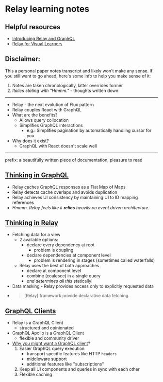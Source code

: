 # Relay learning notes

## Helpful resources
+ [Introducing Relay and GraphQL](https://reactjs.org/blog/2015/02/20/introducing-relay-and-graphql.html)
+ [Relay for Visual Learners](http://sgwilym.github.io/relay-visual-learners/)

## Disclaimer:
This a personal paper notes transcript and likely won't make any sense.
If you still want to go ahead, here's some info to help you make sense of it:
1. Notes are taken chronologically, latter overrides former
2. *Italics stating with "Hmmm."* - thoughts written down

---

+ Relay - the next evolution of Flux pattern
+ Relay couples React with GraphQL
+ What are the benefits?
  + Allows query collocation
  + Simplifies GraphQL interactions
    + e.g.: Simplifies pagination by automatically handling cursor for you
+ Why does it exist?
  + GraphQL with React doesn't scale well

---

prefix: a beautifully written piece of documentation, pleasure to read

## [Thinking in GraphQL](https://relay.dev/docs/principles-and-architecture/thinking-in-graphql/)
+ Relay caches GraphQL responses as a Flat Map of Maps
+ Relay detects cache overlaps and avoids duplication
+ Relay achieves UI consistency by maintaining UI to ID mapping references
+ _Hmmm. Relay feels like it **relies** heavily on event driven architecture._


## [Thinking in Relay](https://relay.dev/docs/principles-and-architecture/thinking-in-relay/)

+ Fetching data for a view
  + 2 available options:
    + declare every dependency at root
      + problem is coupling
    + declare dependencies at component level
      + problem is rendering in stages (sometimes called waterfalls)
  + Relay uses the best of both approaches
    + declare at component level
    + combine (coalesce) in a single query
    + *and determines all this* statically!
+ Data masking - Relay provides access only to explicitly requested data
+ > \[Relay\] framework provide declarative data fetching.


## [GraphQL Clients](https://graphql.org/graphql-js/graphql-clients/)

+ Relay is a GraphQL Client
  + structured and opinionated
+ GraphQL Apollo is a GraphQL Client
  + flexible and community driver
+ [Why you might want a GraphQL client](https://www.apollographql.com/blog/frontend/why-you-might-want-a-graphql-client-e864050f789c/)?
  1. Easier GraphQL query execution
      + transport specific features like HTTP `headers`
      + middleware support
      + additional features like "subscriptions"
  2. Keep all UI components and queries in sync with each other
  3. Flexible caching
